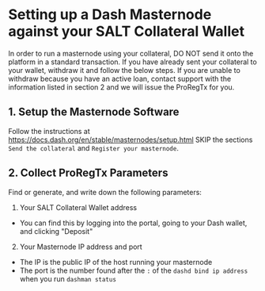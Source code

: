 # Setting up a Dash Masternode against your SALT Collateral Wallet

In order to run a masternode using your collateral, DO NOT send it onto the platform in a standard transaction.
If you have already sent your collateral to your wallet, withdraw it and follow the below steps.
If you are unable to withdraw because you have an active loan, contact support with the information listed in section 2
and we will issue the ProRegTx for you.

## 1. Setup the Masternode Software
Follow the instructions at https://docs.dash.org/en/stable/masternodes/setup.html
SKIP the sections `Send the collateral` and `Register your masternode`.

## 2. Collect ProRegTx Parameters
Find or generate, and write down the following parameters:
1. Your SALT Collateral Wallet address
  - You can find this by logging into the portal, going to your Dash wallet, and clicking "Deposit"
2. Your Masternode IP address and port
  - The IP is the public IP of the host running your masternode
  - The port is the number found after the `:` of the `dashd bind ip address` when you run `dashman status`
